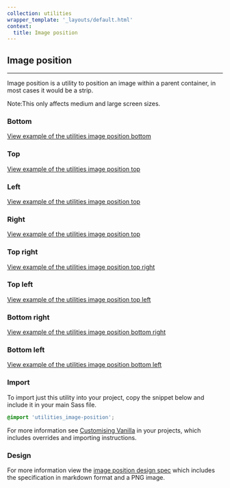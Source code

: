 ```yaml
---
collection: utilities
wrapper_template: '_layouts/default.html'
context:
  title: Image position
---
```


## Image position

<hr>

Image position is a utility to position an image within a parent container, in
most cases it would be a strip.

<div class="p-notification--information">
  <p class="p-notification__response">
    <span class="p-notification__status">Note:</span>This only affects medium and large screen sizes.
  </p>
</div>

### Bottom

<a href="/examples/utilities/image-position/bottom/" class="js-example">
View example of the utilities image position bottom
</a>

### Top

<a href="/examples/utilities/image-position/top/" class="js-example">
View example of the utilities image position top
</a>

### Left

<a href="/examples/utilities/image-position/left/" class="js-example">
View example of the utilities image position top
</a>

### Right

<a href="/examples/utilities/image-position/right/" class="js-example">
View example of the utilities image position top
</a>

### Top right

<a href="/examples/utilities/image-position/top-right/" class="js-example">
View example of the utilities image position top right
</a>

### Top left

<a href="/examples/utilities/image-position/top-left/" class="js-example">
View example of the utilities image position top left
</a>

### Bottom right

<a href="/examples/utilities/image-position/bottom-right/" class="js-example">
View example of the utilities image position bottom right
</a>

### Bottom left

<a href="/examples/utilities/image-position/bottom-left/" class="js-example">
View example of the utilities image position bottom left
</a>

### Import

To import just this utility into your project, copy the snippet below and include it in your main Sass file.

```scss
@import 'utilities_image-position';
```

For more information see [Customising Vanilla](/customising-vanilla/) in your projects, which includes overrides and importing instructions.

### Design

For more information view the [image position design spec](https://github.com/ubuntudesign/vanilla-design/tree/master/Image%20position) which includes the specification in markdown format and a PNG image.
